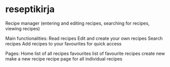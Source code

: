 # reseptikirja

Recipe manager (entering and editing recipes, searching for recipes, viewing recipes)

Main functionalities:
    Read recipes
    Edit and create your own recipes
    Search recipes
    Add recipes to your favourites for quick access

Pages:
    Home
        list of all recipes
    favourites
        list of favourite recipes
    create new
        make a new recipe
    recipe
        page for all individual recipes
